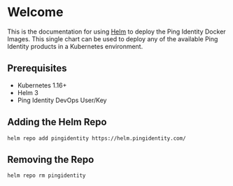 # Welcome

This is the documentation for using [Helm](https://helm.sh) to deploy the Ping Identity Docker Images.
This single chart can be used to deploy any of the available Ping Identity products in a Kubernetes
environment.

## Prerequisites

* Kubernetes 1.16+
* Helm 3
* Ping Identity DevOps User/Key

## Adding the Helm Repo

```shell
helm repo add pingidentity https://helm.pingidentity.com/
```

## Removing the Repo

```shell
helm repo rm pingidentity
```
